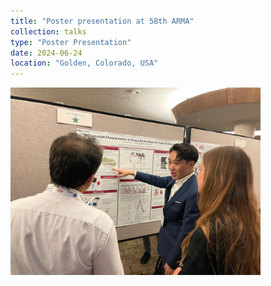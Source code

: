 ```yaml
---
title: "Poster presentation at 58th ARMA"
collection: talks
type: "Poster Presentation"
date: 2024-06-24
location: "Golden, Colorado, USA"
---
```

<img src="../images/poster.png" alt="Poster Presentation" width="400">
